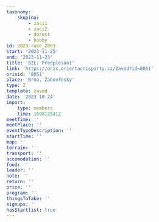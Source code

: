 ```yaml
---
taxonomy:
    skupina:
        - zaci1
        - zaci2
        - dorost
        - hobby
id: 2023-race_2003
start: '2023-11-25'
end: '2023-11-25'
title: 'BZL: Předplesání'
link: 'https://oris.orientacnisporty.cz/Zavod?id=8051'
orisid: '8051'
place: 'Brno, Žabovřesky'
type: Z
template: zavod
date: '2023-10-24'
import:
    type: members
    time: 1698125412
meetTime: ''
meetPlace: ''
eventTypeDescription: ''
startTime: ''
map: ''
terrain: ''
transport: ''
accomodation: ''
food: ''
leader: ''
note: ''
return: ''
price: ''
program: ''
thingsToTake: ''
signups: ''
hasStartlist: true
---
```



